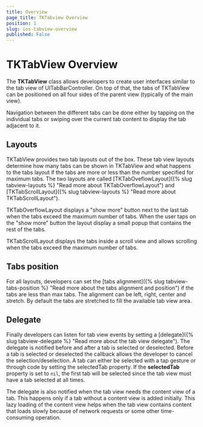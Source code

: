 ```yaml
---
title: Overview
page_title: TKTabview Overview
position: 1
slug: ios-tabview-overview
published: False
---
```


# TKTabView Overview

The **TKTabView** class allows developers to create user interfaces similar to the tab view of UITabBarController. On top of that, the tabs of TKTabView
can be positioned on all four sides of the parent view (typically of the main view). 

Navigation between the different tabs can be done either by tapping on the individual tabs or swiping over the current tab content to display the tab adjacent to it.

## Layouts

TKTabView provides two tab layouts out of the box. These tab view layouts determine how many tabs can be shown in TKTabView and what happens to the tabs
layout if the tabs are more or less than the number specified for maximum tabs. The two layouts are called [TKTabOveflowLayout]({% slug tabview-layouts %} "Read more about TKTabOverflowLayout") and [TKTabScrollLayout]({% slug tabview-layouts %} "Read more about TKTabScrollLayout").

TKTabOverflowLayout displays a "show more" button next to the last tab when the tabs exceed the maximum number of tabs. When the user taps on the
"show more" button the layout display a small popup that contains the rest of the tabs.

TKTabScrollLayout displays the tabs inside a scroll view and allows scrolling when the tabs exceed the maximum number of tabs.

## Tabs position

For all layouts, developers can set the [tabs alignment]({% slug tabview-tabs-position %} "Read more about the tabs alignment and position") if the tabs are less than max tabs. The alignment can be left, right, center and stretch.
By default the tabs are stretched to fill the available tab view area.

## Delegate

Finally developers can listen for tab view events by setting a [delegate]({% slug tabview-delegate %} "Read more about the tab view delegate"). The delegate is notified before and after a tab is selected or deselected.
Before a tab is selected or deselected the callback allows the developer to cancel the selection/deselection. A tab can either be selected with a tap
gesture or through code by setting the selectedTab property. If the **selectedTab** property is set to <code>nil</code>, the first tab will be selected since the tab view must have
a tab selected at all times.

The delegate is also notified when the tab view needs the content view of a tab. This happens only if a tab without a content view is added initially.
This lazy loading of the content view helps when the tab view contains content that loads slowly because of network requests or some other
time-consuming operation.